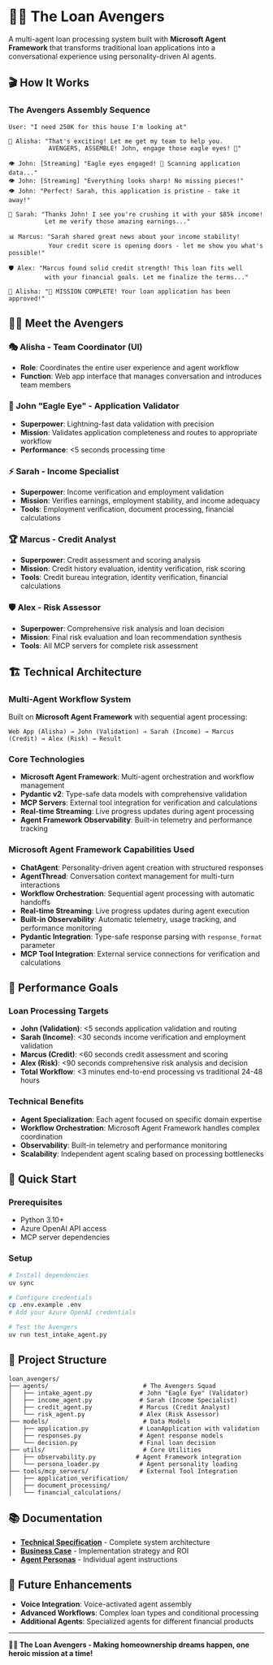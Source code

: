# 🦸‍♂️ The Loan Avengers

A multi-agent loan processing system built with **Microsoft Agent Framework** that transforms traditional loan applications into a conversational experience using personality-driven AI agents.

## 🎬 **How It Works**

### **The Avengers Assembly Sequence**
```
User: "I need 250K for this house I'm looking at"

🌟 Alisha: "That's exciting! Let me get my team to help you.
           AVENGERS, ASSEMBLE! John, engage those eagle eyes! 🦅"

👁️ John: [Streaming] "Eagle eyes engaged! 🦅 Scanning application data..."
👁️ John: [Streaming] "Everything looks sharp! No missing pieces!"
👁️ John: "Perfect! Sarah, this application is pristine - take it away!"

💼 Sarah: "Thanks John! I see you're crushing it with your $85k income!
          Let me verify those amazing earnings..."

📊 Marcus: "Sarah shared great news about your income stability!
           Your credit score is opening doors - let me show you what's possible!"

🛡️ Alex: "Marcus found solid credit strength! This loan fits well
          with your financial goals. Let me finalize the terms..."

🌟 Alisha: "🎊 MISSION COMPLETE! Your loan application has been approved!"
```

## 🦸‍♂️ **Meet the Avengers**

### **🎭 Alisha - Team Coordinator (UI)**
- **Role**: Coordinates the entire user experience and agent workflow
- **Function**: Web app interface that manages conversation and introduces team members

### **🦅 John "Eagle Eye" - Application Validator**
- **Superpower**: Lightning-fast data validation with precision
- **Mission**: Validates application completeness and routes to appropriate workflow
- **Performance**: <5 seconds processing time

### **⚡ Sarah - Income Specialist**
- **Superpower**: Income verification and employment validation
- **Mission**: Verifies earnings, employment stability, and income adequacy
- **Tools**: Employment verification, document processing, financial calculations

### **🏆 Marcus - Credit Analyst**
- **Superpower**: Credit assessment and scoring analysis
- **Mission**: Credit history evaluation, identity verification, risk scoring
- **Tools**: Credit bureau integration, identity verification, financial calculations

### **🛡️ Alex - Risk Assessor**
- **Superpower**: Comprehensive risk analysis and loan decision
- **Mission**: Final risk evaluation and loan recommendation synthesis
- **Tools**: All MCP servers for complete risk assessment

## 🏗️ **Technical Architecture**

### **Multi-Agent Workflow System**
Built on **Microsoft Agent Framework** with sequential agent processing:

```
Web App (Alisha) → John (Validation) → Sarah (Income) → Marcus (Credit) → Alex (Risk) → Result
```

### **Core Technologies**
- **Microsoft Agent Framework**: Multi-agent orchestration and workflow management
- **Pydantic v2**: Type-safe data models with comprehensive validation
- **MCP Servers**: External tool integration for verification and calculations
- **Real-time Streaming**: Live progress updates during agent processing
- **Agent Framework Observability**: Built-in telemetry and performance tracking

### **Microsoft Agent Framework Capabilities Used**
- **ChatAgent**: Personality-driven agent creation with structured responses
- **AgentThread**: Conversation context management for multi-turn interactions
- **Workflow Orchestration**: Sequential agent processing with automatic handoffs
- **Real-time Streaming**: Live progress updates during agent execution
- **Built-in Observability**: Automatic telemetry, usage tracking, and performance monitoring
- **Pydantic Integration**: Type-safe response parsing with `response_format` parameter
- **MCP Tool Integration**: External service connections for verification and calculations

## 🎯 **Performance Goals**

### **Loan Processing Targets**
- **John (Validation)**: <5 seconds application validation and routing
- **Sarah (Income)**: <30 seconds income verification and employment validation
- **Marcus (Credit)**: <60 seconds credit assessment and scoring
- **Alex (Risk)**: <90 seconds comprehensive risk analysis and decision
- **Total Workflow**: <3 minutes end-to-end processing vs traditional 24-48 hours

### **Technical Benefits**
- **Agent Specialization**: Each agent focused on specific domain expertise
- **Workflow Orchestration**: Microsoft Agent Framework handles complex coordination
- **Observability**: Built-in telemetry and performance monitoring
- **Scalability**: Independent agent scaling based on processing bottlenecks

## 🚀 **Quick Start**

### **Prerequisites**
- Python 3.10+
- Azure OpenAI API access
- MCP server dependencies

### **Setup**
```bash
# Install dependencies
uv sync

# Configure credentials
cp .env.example .env
# Add your Azure OpenAI credentials

# Test the Avengers
uv run test_intake_agent.py
```

## 📁 **Project Structure**

```
loan_avengers/
├── agents/                          # The Avengers Squad
│   ├── intake_agent.py             # John "Eagle Eye" (Validator)
│   ├── income_agent.py             # Sarah (Income Specialist)
│   ├── credit_agent.py             # Marcus (Credit Analyst)
│   └── risk_agent.py               # Alex (Risk Assessor)
├── models/                          # Data Models
│   ├── application.py              # LoanApplication with validation
│   ├── responses.py                # Agent response models
│   └── decision.py                 # Final loan decision
├── utils/                           # Core Utilities
│   ├── observability.py           # Agent Framework integration
│   └── persona_loader.py           # Agent personality loading
├── tools/mcp_servers/              # External Tool Integration
│   ├── application_verification/
│   ├── document_processing/
│   └── financial_calculations/
```

## 📚 **Documentation**

- **[Technical Specification](docs/technical-specification.md)** - Complete system architecture
- **[Business Case](docs/product/business-case.md)** - Implementation strategy and ROI
- **[Agent Personas](loan_avengers/agents/agent-persona/)** - Individual agent instructions

## 🎯 **Future Enhancements**

- **Voice Integration**: Voice-activated agent assembly
- **Advanced Workflows**: Complex loan types and conditional processing
- **Additional Agents**: Specialized agents for different financial products

---

**🦸‍♂️ The Loan Avengers - Making homeownership dreams happen, one heroic mission at a time!**